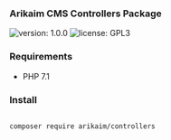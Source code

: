 ### Arikaim CMS Controllers Package
![version: 1.0.0](https://img.shields.io/github/release/arikaim/controllers.svg)
![license: GPL3](https://img.shields.io/badge/License-GPLv3-blue.svg)
     

     
### Requirements 
  * PHP 7.1


### Install
```bash

composer require arikaim/controllers

```
